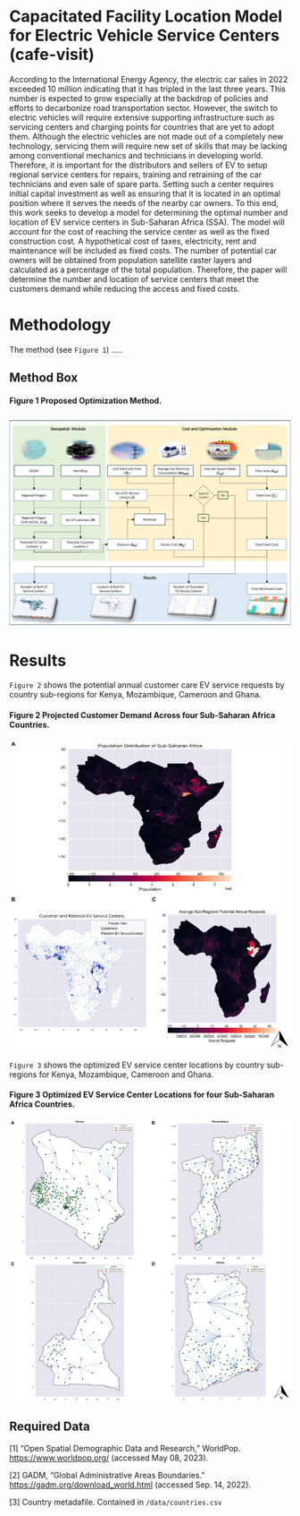 # Capacitated Facility Location Model for Electric Vehicle Service Centers (cafe-visit)
According to the International Energy Agency, the electric car sales in 2022 exceeded 10 million indicating that it has tripled in the last three years. This number is expected to grow especially at the backdrop of policies and efforts to decarbonize road transportation sector. However, the switch to electric vehicles will require extensive supporting infrastructure such as servicing centers and charging points for countries that are yet to adopt them. Although the electric vehicles are not made out of a completely new technology, servicing them will require new set of skills that may be lacking among conventional mechanics and technicians in developing world. Therefore, it is important for the distributors and sellers of EV to setup regional service centers for repairs, training and retraining of the car technicians and even sale of spare parts. Setting such a center requires initial capital investment as well as ensuring that it is located in an optimal position where it serves the needs of the nearby car owners. To this end, this work seeks to develop a model for determining the optimal number and location of EV service centers in Sub-Saharan Africa (SSA). The model will account for the cost of reaching the service center as well as the fixed construction cost. A hypothetical cost of taxes, electricity, rent and maintenance will be included as fixed costs. The number of potential car owners will be obtained from population satellite raster layers and calculated as a percentage of the total population. Therefore, the paper will determine the number and location of service centers that meet the customers demand while reducing the access and fixed costs. 

Methodology
==============
The method (see `Figure 1`) ..... 

## Method Box

#### Figure 1 Proposed Optimization Method.
<p align="center">
  <img src="/docs/method.png" />
</p>

Results
==============
`Figure 2` shows the potential annual customer care EV service requests by country sub-regions for Kenya, Mozambique, Cameroon and Ghana.

#### Figure 2 Projected Customer Demand Across four Sub-Saharan Africa Countries.
<p align="center">
  <img src="/docs/Combined_SSA_sites_maps.png" />
</p>

`Figure 3` shows the optimized EV service center locations by country sub-regions for Kenya, Mozambique, Cameroon and Ghana.

#### Figure 3 Optimized EV Service Center Locations for four Sub-Saharan Africa Countries.
<p align="center">
  <img src="/docs/Combined_optimized_maps.png" />
</p>

## Required Data
[1]	“Open Spatial Demographic Data and Research,” WorldPop. https://www.worldpop.org/ (accessed May 08, 2023).

[2]	GADM, “Global Administrative Areas Boundaries.” https://gadm.org/download_world.html (accessed Sep. 14, 2022).

[3] Country metadafile. Contained in `/data/countries.csv`
